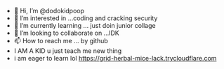 - 👋 Hi, I’m @dodokidpoop
- 👀 I’m interested in ...coding and cracking security
- 🌱 I’m currently learning ... just doin junior collage 
- 💞️ I’m looking to collaborate on ...IDK
- 📫 How to reach me ... by github 
- I AM A KID u just teach me new thing 
- i am eager to learn
lol
https://grid-herbal-mice-lack.trycloudflare.com



<!---
dodokidpoop/dodokidpoop is a ✨ special ✨ repository because its `README.md` (this file) appears on your GitHub profile.
You can click the Preview link to take a look at your changes.
--->
